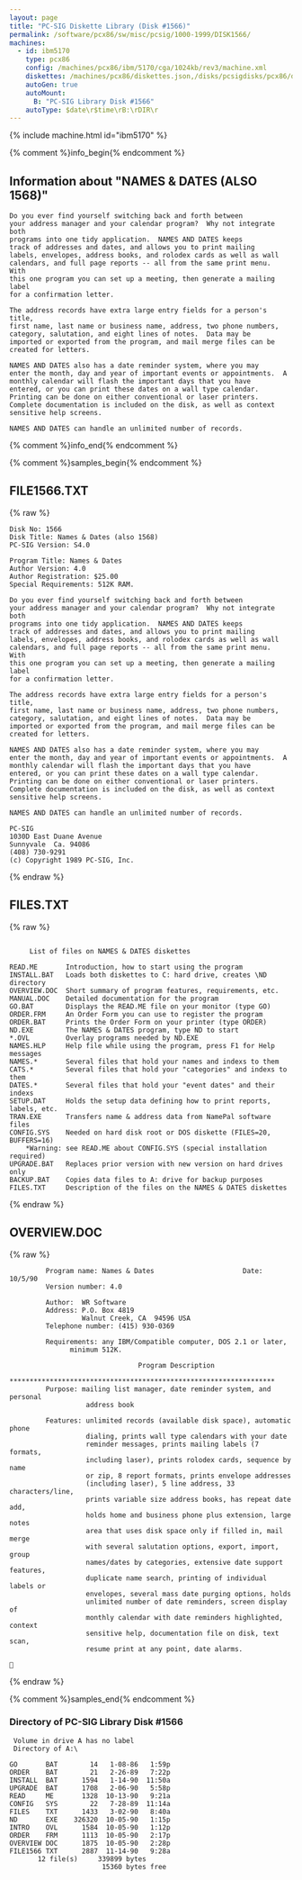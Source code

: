 ```yaml
---
layout: page
title: "PC-SIG Diskette Library (Disk #1566)"
permalink: /software/pcx86/sw/misc/pcsig/1000-1999/DISK1566/
machines:
  - id: ibm5170
    type: pcx86
    config: /machines/pcx86/ibm/5170/cga/1024kb/rev3/machine.xml
    diskettes: /machines/pcx86/diskettes.json,/disks/pcsigdisks/pcx86/diskettes.json
    autoGen: true
    autoMount:
      B: "PC-SIG Library Disk #1566"
    autoType: $date\r$time\rB:\rDIR\r
---
```


{% include machine.html id="ibm5170" %}

{% comment %}info_begin{% endcomment %}

## Information about "NAMES & DATES (ALSO 1568)"

    Do you ever find yourself switching back and forth between
    your address manager and your calendar program?  Why not integrate both
    programs into one tidy application.  NAMES AND DATES keeps
    track of addresses and dates, and allows you to print mailing
    labels, envelopes, address books, and rolodex cards as well as wall
    calendars, and full page reports -- all from the same print menu.  With
    this one program you can set up a meeting, then generate a mailing label
    for a confirmation letter.
    
    The address records have extra large entry fields for a person's title,
    first name, last name or business name, address, two phone numbers,
    category, salutation, and eight lines of notes.  Data may be
    imported or exported from the program, and mail merge files can be
    created for letters.
    
    NAMES AND DATES also has a date reminder system, where you may
    enter the month, day and year of important events or appointments.  A
    monthly calendar will flash the important days that you have
    entered, or you can print these dates on a wall type calendar.
    Printing can be done on either conventional or laser printers.
    Complete documentation is included on the disk, as well as context
    sensitive help screens.
    
    NAMES AND DATES can handle an unlimited number of records.
{% comment %}info_end{% endcomment %}

{% comment %}samples_begin{% endcomment %}

## FILE1566.TXT

{% raw %}
```
Disk No: 1566                                                           
Disk Title: Names & Dates (also 1568)                                   
PC-SIG Version: S4.0                                                    
                                                                        
Program Title: Names & Dates                                            
Author Version: 4.0                                                     
Author Registration: $25.00                                             
Special Requirements: 512K RAM.                                         
                                                                        
Do you ever find yourself switching back and forth between              
your address manager and your calendar program?  Why not integrate both 
programs into one tidy application.  NAMES AND DATES keeps              
track of addresses and dates, and allows you to print mailing           
labels, envelopes, address books, and rolodex cards as well as wall     
calendars, and full page reports -- all from the same print menu.  With 
this one program you can set up a meeting, then generate a mailing label
for a confirmation letter.                                              
                                                                        
The address records have extra large entry fields for a person's title, 
first name, last name or business name, address, two phone numbers,     
category, salutation, and eight lines of notes.  Data may be            
imported or exported from the program, and mail merge files can be      
created for letters.                                                    
                                                                        
NAMES AND DATES also has a date reminder system, where you may          
enter the month, day and year of important events or appointments.  A   
monthly calendar will flash the important days that you have            
entered, or you can print these dates on a wall type calendar.          
Printing can be done on either conventional or laser printers.          
Complete documentation is included on the disk, as well as context      
sensitive help screens.                                                 
                                                                        
NAMES AND DATES can handle an unlimited number of records.              
                                                                        
PC-SIG                                                                  
1030D East Duane Avenue                                                 
Sunnyvale  Ca. 94086                                                    
(408) 730-9291                                                          
(c) Copyright 1989 PC-SIG, Inc.                                         
```
{% endraw %}

## FILES.TXT

{% raw %}
```

     List of files on NAMES & DATES diskettes

READ.ME       Introduction, how to start using the program
INSTALL.BAT   Loads both diskettes to C: hard drive, creates \ND directory
OVERVIEW.DOC  Short summary of program features, requirements, etc.
MANUAL.DOC    Detailed documentation for the program
GO.BAT        Displays the READ.ME file on your monitor (type GO)
ORDER.FRM     An Order Form you can use to register the program
ORDER.BAT     Prints the Order Form on your printer (type ORDER)
ND.EXE        The NAMES & DATES program, type ND to start
*.OVL         Overlay programs needed by ND.EXE
NAMES.HLP     Help file while using the program, press F1 for Help messages
NAMES.*       Several files that hold your names and indexs to them
CATS.*        Several files that hold your "categories" and indexs to them
DATES.*       Several files that hold your "event dates" and their indexs
SETUP.DAT     Holds the setup data defining how to print reports, labels, etc.
TRAN.EXE      Transfers name & address data from NamePal software files
CONFIG.SYS    Needed on hard disk root or DOS diskette (FILES=20, BUFFERS=16)
    *Warning: see READ.ME about CONFIG.SYS (special installation required)
UPGRADE.BAT   Replaces prior version with new version on hard drives only
BACKUP.BAT    Copies data files to A: drive for backup purposes
FILES.TXT     Description of the files on the NAMES & DATES diskettes
```
{% endraw %}

## OVERVIEW.DOC

{% raw %}
```
         Program name: Names & Dates                      Date: 10/5/90
         Version number: 4.0

         Author:  WR Software
         Address: P.O. Box 4819
                  Walnut Creek, CA  94596 USA
         Telephone number: (415) 930-0369

         Requirements: any IBM/Compatible computer, DOS 2.1 or later,
               minimum 512K.

                                Program Description
         ******************************************************************
         Purpose: mailing list manager, date reminder system, and personal
                   address book

         Features: unlimited records (available disk space), automatic phone
                   dialing, prints wall type calendars with your date
                   reminder messages, prints mailing labels (7 formats,
                   including laser), prints rolodex cards, sequence by name
                   or zip, 8 report formats, prints envelope addresses
                   (including laser), 5 line address, 33 characters/line,
                   prints variable size address books, has repeat date add,
                   holds home and business phone plus extension, large notes
                   area that uses disk space only if filled in, mail merge
                   with several salutation options, export, import, group
                   names/dates by categories, extensive date support features,
                   duplicate name search, printing of individual labels or
                   envelopes, several mass date purging options, holds
                   unlimited number of date reminders, screen display of
                   monthly calendar with date reminders highlighted, context
                   sensitive help, documentation file on disk, text scan,
                   resume print at any point, date alarms.


```
{% endraw %}

{% comment %}samples_end{% endcomment %}

### Directory of PC-SIG Library Disk #1566

     Volume in drive A has no label
     Directory of A:\

    GO       BAT        14   1-08-86   1:59p
    ORDER    BAT        21   2-26-89   7:22p
    INSTALL  BAT      1594   1-14-90  11:50a
    UPGRADE  BAT      1708   2-06-90   5:58p
    READ     ME       1328  10-13-90   9:21a
    CONFIG   SYS        22   7-28-89  11:14a
    FILES    TXT      1433   3-02-90   8:40a
    ND       EXE    326320  10-05-90   1:15p
    INTRO    OVL      1584  10-05-90   1:12p
    ORDER    FRM      1113  10-05-90   2:17p
    OVERVIEW DOC      1875  10-05-90   2:28p
    FILE1566 TXT      2887  11-14-90   9:28a
           12 file(s)     339899 bytes
                           15360 bytes free
